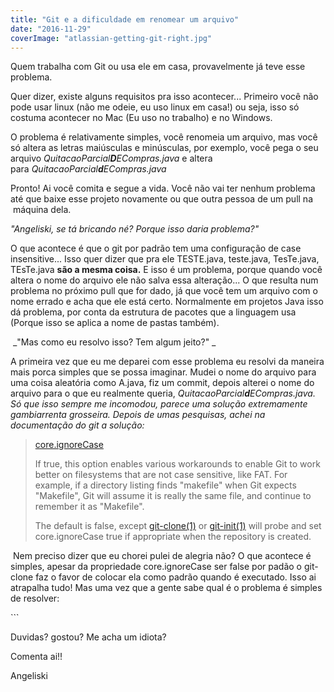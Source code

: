 ```yaml
---
title: "Git e a dificuldade em renomear um arquivo"
date: "2016-11-29"
coverImage: "atlassian-getting-git-right.jpg"
---
```


Quem trabalha com Git ou usa ele em casa, provavelmente já teve esse problema.

Quer dizer, existe alguns requisitos pra isso acontecer... Primeiro você não pode usar linux (não me odeie, eu uso linux em casa!) ou seja, isso só costuma acontecer no Mac (Eu uso no trabalho) e no Windows.

O problema é relativamente simples, você renomeia um arquivo, mas você só altera as letras maiúsculas e minúsculas, por exemplo, você pega o seu arquivo _QuitacaoParcial**D**ECompras.java_ e altera para _QuitacaoParcial**d**ECompras.java_

Pronto! Ai você comita e segue a vida. Você não vai ter nenhum problema até que baixe esse projeto novamente ou que outra pessoa de um pull na  máquina dela.

_"Angeliski, se tá bricando né? Porque isso daria problema?"_

O que acontece é que o git por padrão tem uma configuração de case insensitive... Isso quer dizer que pra ele TESTE.java, teste.java, TesTe.java, TEsTe.java **são a mesma coisa.** E isso é um problema, porque quando você altera o nome do arquivo ele não salva essa alteração... O que resulta num problema no próximo pull que for dado, já que você tem um arquivo com o nome errado e acha que ele está certo. Normalmente em projetos Java isso dá problema, por conta da estrutura de pacotes que a linguagem usa (Porque isso se aplica a nome de pastas também).

 _"Mas como eu resolvo isso? Tem algum jeito?" _

A primeira vez que eu me deparei com esse problema eu resolvi da maneira mais porca simples que se possa imaginar. Mudei o nome do arquivo para uma coisa aleatória como A.java, fiz um commit, depois alterei o nome do arquivo para o que eu realmente queria, _QuitacaoParcial**d**ECompras.java. Só que isso sempre me incomodou, parece uma solução extremamente gambiarrenta grosseira. Depois de umas pesquisas, achei na documentação do git a solução:_

> [core.ignoreCase](ftp://www.kernel.org/pub/software/scm/git/docs/git-config.html)
> 
> If true, this option enables various workarounds to enable Git to work better on filesystems that are not case sensitive, like FAT. For example, if a directory listing finds "makefile" when Git expects "Makefile", Git will assume it is really the same file, and continue to remember it as "Makefile".
> 
> The default is false, except [git-clone(1)](ftp://www.kernel.org/pub/software/scm/git/docs/git-clone.html) or [git-init(1)](ftp://www.kernel.org/pub/software/scm/git/docs/git-init.html) will probe and set core.ignoreCase true if appropriate when the repository is created.

 Nem preciso dizer que eu chorei pulei de alegria não? O que acontece é simples, apesar da propriedade core.ignoreCase ser false por padão o git-clone faz o favor de colocar ela como padrão quando é executado. Isso ai atrapalha tudo! Mas uma vez que a gente sabe qual é o problema é simples de resolver:

\`\`\`  

Duvidas? gostou? Me acha um idiota?

Comenta ai!!

Angeliski
